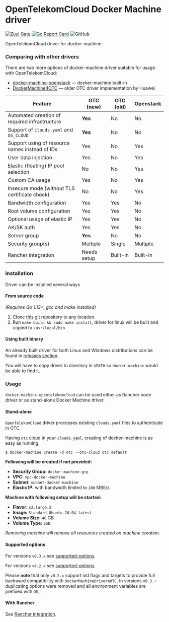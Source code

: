 # OpenTelekomCloud Docker Machine driver

[![Zuul Gate](https://zuul.eco.tsi-dev.otc-service.com/api/tenant/eco/badge?project=opentelekomcloud/docker-machine-opentelekomcloud&pipeline=check&branch=devel)](https://zuul.eco.tsi-dev.otc-service.com/t/eco/builds?project=opentelekomcloud%2Fdocker-machine-opentelekomcloud)
[![Go Report Card](https://goreportcard.com/badge/github.com/opentelekomcloud/docker-machine-opentelekomcloud)](https://goreportcard.com/report/github.com/opentelekomcloud/docker-machine-opentelekomcloud)
![GitHub](https://img.shields.io/github/license/opentelekomcloud/docker-machine-opentelekomcloud)

OpenTelekomCloud driver for docker-machine

### Comparing with other drivers

There are two more options of docker-machine driver suitable for usage with OpenTelekomCloud:

* [docker-machine-openstack](https://opendev.org/x/docker-machine-openstack) ― docker-machine built-in
* [DockerMachine4OTC](https://github.com/Huawei/DockerMachineDriver4OTC) ― older OTC driver implementation by Huawei

Feature                                        | OTC (new)   | OTC (old) | Openstack
---                                            | ---         | ---       | ---
Automated creation of required infrastructure  | **Yes**     | No        | No
Support of `clouds.yaml` and `OS_CLOUD`        | **Yes**     | No        | No
Support using of resource names instead of IDs | Yes         | No        | Yes
User data injection                            | Yes         | No        | Yes
Elastic (floating) IP pool selection           | No          | No        | Yes
Custom CA usage                                | Yes         | No        | Yes
Insecure mode (without TLS certificate check)  | No          | No        | Yes
Bandwidth configuration                        | Yes         | Yes       | No
Root volume configuration                      | Yes         | Yes       | No
Optional usage of elastic IP                   | Yes         | Yes       | No
AK/SK auth                                     | Yes         | Yes       | No
Server group                                   | **Yes**     | No        | No
Security group(s)                              | Multiple    | Single    | Multiple
Rancher integration                            | Needs setup | Built-in  | Built-in

### Installation

Driver can be installed several ways

#### From source code

_(Requires Go 1.13+, gcc and make installed)_

1. Clone [this](https://github.com/opentelekomcloud/docker-machine-opentelekomcloud) git repository to any location
2. Run `make build && sudo make install`, driver for linux will be built and copied to `/usr/local/bin`

#### Using built binary

An already built driver for both Linux and Windows distributions can be found in
[releases section](https://github.com/opentelekomcloud/docker-machine-opentelekomcloud/releases).

You will have to copy driver to directory in `$PATH` so `docker-machine` would be able to find it.

### Usage

`docker-machine-opentelekomcloud` can be used either as Rancher node driver or as stand-alone Docker Machine driver.

#### Stand-alone

`OpenTelekomCloud` driver processes existing `clouds.yaml` files to authenticate in OTC.

Having `otc` cloud in your `clouds.yaml`, creating of docker-machine is as easy as running.

```shell
$ docker-machine create -d otc --otc-cloud otc default
```

**Following will be created if not provided:**

- **Security Group:** `docker-machine-grp`
- **VPC:** `vpc-docker-machine`
- **Subnet:** `subnet-docker-machine`
- **Elastic IP:** with bandwidth limited to `100` MBit/s

**Machine with following setup will be started:**

- **Flavor:** `s2.large.2`
- **Image:** `Standard_Ubuntu_20.04_latest`
- **Volume Size:** `40` GB
- **Volume Type:** `SSD`

*Removing machine will remove all resources created on machine creation*.

#### Supported options

For versions `v0.3.x` see [supported-options](docs/supported-options-v0.3.x.md).

For versions `v0.2.x` see [supported-options](docs/supported-options-v0.2.x.md).

Please **note** that only `v0.2.x` support old flags and targets to provide full backward compatibility
with `DockerMachineDriver4OTC`. In versions `v0.3.+` duplicating options were removed and all environment variables are
prefixed with `OS_`.

#### With Rancher

See [Rancher integration](docs/usage-with-rancher.md).
